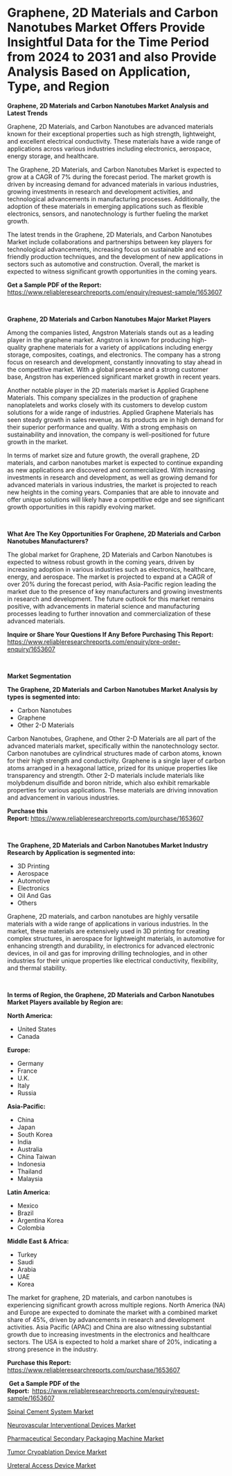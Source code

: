 <p><h1>Graphene, 2D Materials and Carbon Nanotubes Market Offers Provide Insightful Data for the Time Period from 2024 to 2031 and also Provide Analysis Based on Application, Type, and Region</h1></p><p><strong>Graphene, 2D Materials and Carbon Nanotubes Market Analysis and Latest Trends</strong></p>
<p><p>Graphene, 2D Materials, and Carbon Nanotubes are advanced materials known for their exceptional properties such as high strength, lightweight, and excellent electrical conductivity. These materials have a wide range of applications across various industries including electronics, aerospace, energy storage, and healthcare.</p><p>The Graphene, 2D Materials, and Carbon Nanotubes Market is expected to grow at a CAGR of 7% during the forecast period. The market growth is driven by increasing demand for advanced materials in various industries, growing investments in research and development activities, and technological advancements in manufacturing processes. Additionally, the adoption of these materials in emerging applications such as flexible electronics, sensors, and nanotechnology is further fueling the market growth.</p><p>The latest trends in the Graphene, 2D Materials, and Carbon Nanotubes Market include collaborations and partnerships between key players for technological advancements, increasing focus on sustainable and eco-friendly production techniques, and the development of new applications in sectors such as automotive and construction. Overall, the market is expected to witness significant growth opportunities in the coming years.</p></p>
<p><strong>Get a Sample PDF of the Report:&nbsp;</strong> <a href="https://www.reliableresearchreports.com/enquiry/request-sample/1653607">https://www.reliableresearchreports.com/enquiry/request-sample/1653607</a></p>
<p>&nbsp;</p>
<p><strong>Graphene, 2D Materials and Carbon Nanotubes Major Market Players</strong></p>
<p><p>Among the companies listed, Angstron Materials stands out as a leading player in the graphene market. Angstron is known for producing high-quality graphene materials for a variety of applications including energy storage, composites, coatings, and electronics. The company has a strong focus on research and development, constantly innovating to stay ahead in the competitive market. With a global presence and a strong customer base, Angstron has experienced significant market growth in recent years.</p><p>Another notable player in the 2D materials market is Applied Graphene Materials. This company specializes in the production of graphene nanoplatelets and works closely with its customers to develop custom solutions for a wide range of industries. Applied Graphene Materials has seen steady growth in sales revenue, as its products are in high demand for their superior performance and quality. With a strong emphasis on sustainability and innovation, the company is well-positioned for future growth in the market.</p><p>In terms of market size and future growth, the overall graphene, 2D materials, and carbon nanotubes market is expected to continue expanding as new applications are discovered and commercialized. With increasing investments in research and development, as well as growing demand for advanced materials in various industries, the market is projected to reach new heights in the coming years. Companies that are able to innovate and offer unique solutions will likely have a competitive edge and see significant growth opportunities in this rapidly evolving market.</p></p>
<p>&nbsp;</p>
<p><strong>What Are The Key Opportunities For Graphene, 2D Materials and Carbon Nanotubes Manufacturers?</strong></p>
<p><p>The global market for Graphene, 2D Materials and Carbon Nanotubes is expected to witness robust growth in the coming years, driven by increasing adoption in various industries such as electronics, healthcare, energy, and aerospace. The market is projected to expand at a CAGR of over 20% during the forecast period, with Asia-Pacific region leading the market due to the presence of key manufacturers and growing investments in research and development. The future outlook for this market remains positive, with advancements in material science and manufacturing processes leading to further innovation and commercialization of these advanced materials.</p></p>
<p><strong>Inquire or Share Your Questions If Any Before Purchasing This Report:</strong> <a href="https://www.reliableresearchreports.com/enquiry/pre-order-enquiry/1653607">https://www.reliableresearchreports.com/enquiry/pre-order-enquiry/1653607</a></p>
<p>&nbsp;</p>
<p><strong>Market Segmentation</strong></p>
<p><strong>The Graphene, 2D Materials and Carbon Nanotubes Market Analysis by types is segmented into:</strong></p>
<p><ul><li>Carbon Nanotubes</li><li>Graphene</li><li>Other 2-D Materials</li></ul></p>
<p><p>Carbon Nanotubes, Graphene, and Other 2-D Materials are all part of the advanced materials market, specifically within the nanotechnology sector. Carbon nanotubes are cylindrical structures made of carbon atoms, known for their high strength and conductivity. Graphene is a single layer of carbon atoms arranged in a hexagonal lattice, prized for its unique properties like transparency and strength. Other 2-D materials include materials like molybdenum disulfide and boron nitride, which also exhibit remarkable properties for various applications. These materials are driving innovation and advancement in various industries.</p></p>
<p><strong>Purchase this Report:&nbsp;</strong><a href="https://www.reliableresearchreports.com/purchase/1653607">https://www.reliableresearchreports.com/purchase/1653607</a></p>
<p>&nbsp;</p>
<p><strong>The Graphene, 2D Materials and Carbon Nanotubes Market Industry Research by Application is segmented into:</strong></p>
<p><ul><li>3D Printing</li><li>Aerospace</li><li>Automotive</li><li>Electronics</li><li>Oil And Gas</li><li>Others</li></ul></p>
<p><p>Graphene, 2D materials, and carbon nanotubes are highly versatile materials with a wide range of applications in various industries. In the market, these materials are extensively used in 3D printing for creating complex structures, in aerospace for lightweight materials, in automotive for enhancing strength and durability, in electronics for advanced electronic devices, in oil and gas for improving drilling technologies, and in other industries for their unique properties like electrical conductivity, flexibility, and thermal stability.</p></p>
<p>&nbsp;</p>
<p><strong>In terms of Region, the Graphene, 2D Materials and Carbon Nanotubes Market Players available by Region are:</strong></p>
<p>
    <p> <strong> North America: </strong>
        <ul>
            <li>United States</li>
            <li>Canada</li>
        </ul>
        </p> 
    <p> <strong> Europe: </strong>
        <ul>
            <li>Germany</li>
            <li>France</li>
            <li>U.K.</li>
            <li>Italy</li>
            <li>Russia</li>
        </ul>
        </p> 
    <p> <strong> Asia-Pacific: </strong>
        <ul>
            <li>China</li>
            <li>Japan</li>
            <li>South Korea</li>
            <li>India</li>
            <li>Australia</li>
            <li>China Taiwan</li>
            <li>Indonesia</li>
            <li>Thailand</li>
            <li>Malaysia</li>
        </ul>
        </p> 
    <p> <strong> Latin America: </strong>
        <ul>
            <li>Mexico</li>
            <li>Brazil</li>
            <li>Argentina Korea</li>
            <li>Colombia</li>
        </ul>
        </p> 
    <p> <strong> Middle East & Africa: </strong>
        <ul>
            <li>Turkey</li>
            <li>Saudi</li>
            <li>Arabia</li>
            <li>UAE</li>
            <li>Korea</li>
        </ul>
    </p>
    </p>
<p><p>The market for graphene, 2D materials, and carbon nanotubes is experiencing significant growth across multiple regions. North America (NA) and Europe are expected to dominate the market with a combined market share of 45%, driven by advancements in research and development activities. Asia Pacific (APAC) and China are also witnessing substantial growth due to increasing investments in the electronics and healthcare sectors. The USA is expected to hold a market share of 20%, indicating a strong presence in the industry.</p></p>
<p><strong>Purchase this Report: </strong><a href="https://www.reliableresearchreports.com/purchase/1653607">https://www.reliableresearchreports.com/purchase/1653607</a></p>
<p>&nbsp;<strong>Get a Sample PDF of the Report:&nbsp;&nbsp;</strong><a href="https://www.reliableresearchreports.com/enquiry/request-sample/1653607">https://www.reliableresearchreports.com/enquiry/request-sample/1653607</a></p>
<p><strong></strong></p>
<p><p><a href="https://medium.com/@nyahreinger/spinal-cement-system-market-size-and-market-trends-complete-industry-overview-2024-to-2031-93ffb98517a7">Spinal Cement System Market</a></p><p><a href="https://medium.com/@nyahreinger/analyzing-neurovascular-interventional-devices-market-global-industry-perspective-and-forecast-bb021b5eafb7">Neurovascular Interventional Devices Market</a></p><p><a href="https://medium.com/@nyahreinger/pharmaceutical-secondary-packaging-machine-market-competitive-analysis-market-trends-and-forecast-248e50f5045c">Pharmaceutical Secondary Packaging Machine Market</a></p><p><a href="https://medium.com/@nyahreinger/tumor-cryoablation-device-market-the-key-to-successful-business-strategy-forecast-till-2031-5715df8460a9">Tumor Cryoablation Device Market</a></p><p><a href="https://medium.com/@nyahreinger/ureteral-access-device-market-competitive-analysis-market-trends-and-forecast-to-2031-2149c2501035">Ureteral Access Device Market</a></p></p>